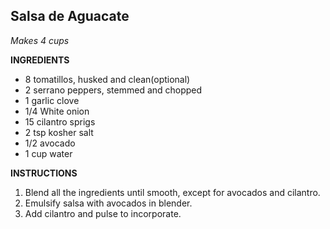 ## Salsa de Aguacate

*Makes 4 cups*

**INGREDIENTS**

- 8 tomatillos, husked and clean(optional)
- 2 serrano peppers, stemmed and chopped
- 1 garlic clove
- 1/4 White onion
- 15 cilantro sprigs
- 2 tsp kosher salt
- 1/2 avocado
- 1 cup water

**INSTRUCTIONS**

1. Blend all the ingredients until smooth, except for avocados and cilantro.
1. Emulsify salsa with avocados in blender.
1. Add cilantro and pulse to incorporate.

